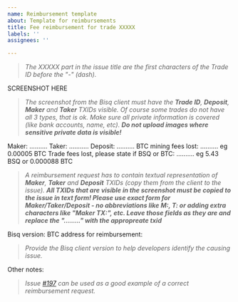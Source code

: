 ```yaml
---
name: Reimbursement template
about: Template for reimbursements
title: Fee reimbursement for trade XXXXX
labels: ''
assignees: ''

---
```


>_The XXXXX part in the issue title are the first characters of the Trade ID before the "-" (dash)._

SCREENSHOT HERE

>_The screenshot from the Bisq client must have the **Trade ID**, **Deposit**, **Maker** and **Taker** TXIDs visible. Of course some trades do not have all 3 types, that is ok. Make sure all private information is covered (like bank accounts, name, etc). **Do not upload images where sensitive private data is visible!**_

Maker:  ..........
Taker: ...........
Deposit: ..........
BTC mining fees lost: .......... eg 0.00005 BTC
Trade fees lost, please state if BSQ or BTC: .......... eg 5.43 BSQ or  0.000088 BTC

>_A reimbursement request has to contain textual representation of **Maker**, **Taker** and **Deposit** TXIDs (copy them from the client to the issue). **All TXIDs that are visible in the screenshot must be copied to the issue in text form! Please use exact form for Maker/Taker/Deposit - no abbreviations like M:, T: or adding extra characters like "Maker TX:", etc. Leave those fields as they are and replace the "........" with the appropreate txid**_

Bisq version:
BTC address for reimbursement:

>_Provide the Bisq client version to help developers identify the causing issue._

Other notes:

>_Issue [#197](https://github.com/bisq-network/support/issues/197) can be used as a good example of a correct reimbursement request._
